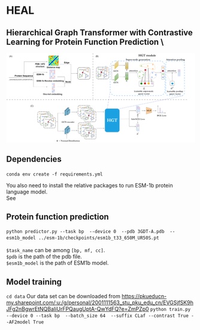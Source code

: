 HEAL
====
Hierarchical Graph Transformer with Contrastive Learning for Protein Function Prediction \
---

![image](https://github.com/ZhonghuiGu/HEAL/blob/main/model/GraphACL-BIO.png)

## Dependencies
`conda env create -f requirements.yml`

You also need to install the relative packages to run ESM-1b protein language model. \
See 


## Protein function prediction

`python predictor.py --task bp 
                     --device 0 
                     --pdb 3GDT-A.pdb 
                     --esm1b_model ../esm-1b/checkpoints/esm1b_t33_650M_UR50S.pt`
 \
 \
`$task_name` can be among `[bp, mf, cc]`. \
`$pdb` is the path of the pdb file. \
`$esm1b_model` is the path of ESM1b model.


## Model training
`cd data`
Our data set can be downloaded from https://pkueducn-my.sharepoint.com/:u:/g/personal/2001111563_stu_pku_edu_cn/EVGSjfSK9hJFg2nBgwrEtNQBaIiUrFPQaugUptA-QwYdFQ?e=ZmPZp0 
`python train.py --device 0
                 --task bp 
                 --batch_size 64 
                 --suffix CLaf
                 --contrast True
                 --AF2model True`
 
